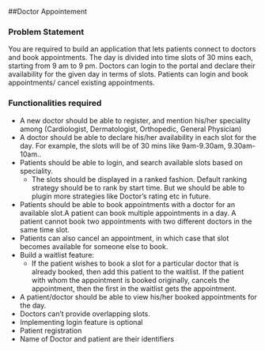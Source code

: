 ##Doctor Appointement

### Problem Statement

You are required to build an application that lets patients connect to doctors and book appointments. The day is divided into time slots of 30 mins each, starting from 9 am to 9 pm. Doctors can login to the portal and declare their availability for the given day in terms of slots. Patients can login and book appointments/ cancel existing appointments. 

### Functionalities required

* A new doctor should be able to register, and mention his/her speciality among (Cardiologist, Dermatologist, Orthopedic, General Physician)
* A doctor should be able to declare his/her availability in each slot for the day. For example, the slots will be of 30 mins like 9am-9.30am, 9.30am-10am..
* Patients should be able to login, and search available slots based on speciality.  
  * The slots should be displayed in a ranked fashion. Default ranking strategy should be to rank by start time. But we should be able to plugin more strategies like Doctor’s rating etc in future.
* Patients should be able to book appointments with a doctor for an available slot.A patient can book multiple appointments in a day.  A patient cannot book two appointments with two different doctors in the same time slot.
* Patients can also cancel an appointment, in which case that slot becomes available for someone else to book.
* Build a waitlist feature:
  * If the patient wishes to book a slot for a particular doctor that is already booked, then add this patient to the waitlist. If the patient with whom the appointment is booked originally, cancels the appointment, then the first in the waitlist gets the appointment.
* A patient/doctor should be able to view his/her booked appointments for the day.  
* Doctors can’t provide overlapping slots.
* Implementing login feature is optional
* Patient registration
* Name of Doctor and patient are their identifiers
